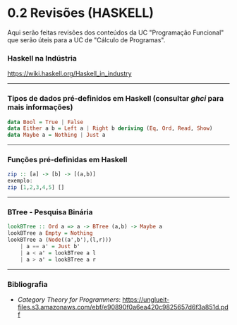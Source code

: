 # 0.2 Revisões (HASKELL)

Aqui serão feitas revisões dos conteúdos da UC "Programação Funcional" que serão úteis para a UC de "Cálculo de Programas".

### Haskell na Indústria
https://wiki.haskell.org/Haskell_in_industry


-----------------------------------------------------------------

### Tipos de dados pré-definidos em Haskell (consultar _ghci_ para mais informações)
```haskell
data Bool = True | False
data Either a b = Left a | Right b deriving (Eq, Ord, Read, Show) 
data Maybe a = Nothing | Just a
```
-----------------------------------------------------------------

### Funções pré-definidas em Haskell
```haskell
zip :: [a] -> [b] -> [(a,b)]
exemplo:
zip [1,2,3,4,5] []
```

-----------------------------------------------------------------

### BTree - Pesquisa Binária

```haskell
lookBTree :: Ord a => a -> BTree (a,b) -> Maybe a
lookBTree a Empty = Nothing
lookBTree a (Node((a',b'),(l,r)))
    | a == a' = Just b'
    | a < a' = lookBTree a l
    | a > a' = lookBTree a r
```

--------------------------------------------------------------------

### Bibliografia

- _Category Theory for Programmers_: https://unglueit-files.s3.amazonaws.com/ebf/e90890f0a6ea420c9825657d6f3a851d.pdf
